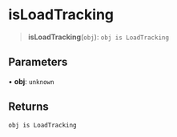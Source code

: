 # isLoadTracking

> **isLoadTracking**(`obj`): `obj is LoadTracking`

## Parameters

• **obj**: `unknown`

## Returns

`obj is LoadTracking`
